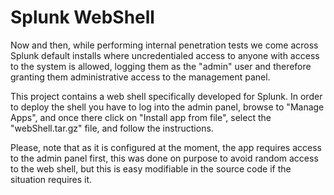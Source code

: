 Splunk WebShell
================

Now and then, while performing internal penetration tests we come across Splunk default installs where uncredentialed access to anyone with access to the system is allowed, logging them as the "admin" user and therefore granting them administrative access to the management panel.

This project contains a web shell specifically developed for Splunk. In order to deploy the shell you have to log into the admin panel, browse to "Manage Apps", and once there click on "Install app from file", select the "webShell.tar.gz" file, and follow the instructions.

Please, note that as it is configured at the moment, the app requires access to the admin panel first, this was done on purpose to avoid random access to the web shell, but this is easy modifiable in the source code if the situation requires it.
